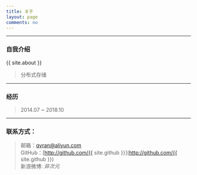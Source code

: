 ```yaml
---
title: 关于
layout: page
comments: no
---
```


---

### 自我介绍

{{ site.about }}

> 分布式存储


---

### 经历

> 2014.07 ~ 2018.10               
 
----

### 联系方式：

> 邮箱：qyran@aliyun.com  
> GitHub：[http://github.com/{{ site.github }}](http://github.com/{{ site.github }})  
> 新浪微博: _异次元_

